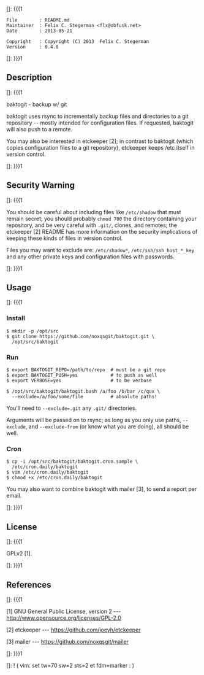 []: {{{1

    File        : README.md
    Maintainer  : Felix C. Stegerman <flx@obfusk.net>
    Date        : 2013-05-21

    Copyright   : Copyright (C) 2013  Felix C. Stegerman
    Version     : 0.4.0

[]: }}}1

## Description
[]: {{{1

  baktogit - backup w/ git

  baktogit uses rsync to incrementally backup files and directories to
  a git repository -- mostly intended for configuration files.  If
  requested, baktogit will also push to a remote.

  You may also be interested in etckeeper [2]; in contrast to baktogit
  (which copies configuration files to a git repository), etckeeper
  keeps /etc itself in version control.

[]: }}}1

## Security Warning
[]: {{{1

  You should be careful about including files like `/etc/shadow` that
  must remain secret; you should probably `chmod 700` the directory
  containing your repository, and be very careful with `.git/`,
  clones, and remotes; the etckeeper [2] README has more information
  on the security implications of keeping these kinds of files in
  version control.

  Files you may want to exclude are: `/etc/shadow*`,
  `/etc/ssh/ssh_host_*_key` and any other private keys and
  configuration files with passwords.

[]: }}}1

## Usage
[]: {{{1

### Install

    $ mkdir -p /opt/src
    $ git clone https://github.com/noxqsgit/baktogit.git \
      /opt/src/baktogit

### Run

    $ export BAKTOGIT_REPO=/path/to/repo  # must be a git repo
    $ export BAKTOGIT_PUSH=yes            # to push as well
    $ export VERBOSE=yes                  # to be verbose

    $ /opt/src/baktogit/baktogit.bash /a/foo /b/bar /c/qux \
      --exclude=/a/foo/some/file          # absolute paths!

  You'll need to `--exclude=.git` any `.git/` directories.

  Arguments will be passed on to rsync; as long as you only use paths,
  `--exclude`, and `--exclude-from` (or know what you are doing), all
  should be well.

### Cron

    $ cp -i /opt/src/baktogit/baktogit.cron.sample \
      /etc/cron.daily/baktogit
    $ vim /etc/cron.daily/baktogit
    $ chmod +x /etc/cron.daily/baktogit

  You may also want to combine baktogit with mailer [3], to send a
  report per email.

[]: }}}1

## License
[]: {{{1

  GPLv2 [1].

[]: }}}1

## References
[]: {{{1

  [1] GNU General Public License, version 2
  --- http://www.opensource.org/licenses/GPL-2.0

  [2] etckeeper
  --- https://github.com/joeyh/etckeeper

  [3] mailer
  --- https://github.com/noxqsgit/mailer

[]: }}}1

[]: ! ( vim: set tw=70 sw=2 sts=2 et fdm=marker : )

